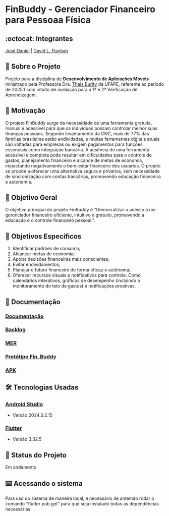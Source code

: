 # FinBuddy - Gerenciador Financeiro para Pessoaa Física
## :octocat: Integrantes
[José Daniel](https://github.com/JoseDanielF) | [David L. Flayban](https://github.com/Flayban) 
## :page_with_curl: Sobre o Projeto
Projeto para a disciplina de __Desenvolvimento de Aplicações Móveis__ ministrado pela Professora Dra. [Thais Burity](https://github.com/taburity) da UFAPE, referente ao período de 2025.1 com intuito de avaliação para a 1ª e 2ª Verificação de Aprendizagem.

## :round_pushpin: Motivação
O projeto FinBuddy surge da necessidade de uma ferramenta gratuita, manual e acessível para que os indivíduos possam controlar melhor suas finanças pessoais. Segundo levantamento da CNC, mais de 77% das famílias brasileiras estão endividadas, e muitas ferramentas digitais atuais são voltadas para empresas ou exigem pagamentos para funções essenciais como integração bancária.
A ausência de uma ferramenta acessível e completa pode resultar em dificuldades para o controle de gastos, planejamento financeiro e alcance de metas de economia, impactando negativamente o bem-estar financeiro dos usuários.
O projeto se propõe a oferecer uma alternativa segura e privativa, sem necessidade de sincronização com contas bancárias, promovendo educação financeira e autonomia.

## :round_pushpin: Objetivo Geral 
O objetivo principal do projeto FinBuddy é "Democratizar o acesso a um gerenciador financeiro eficiente, intuitivo e gratuito, promovendo a educação e o controle financeiro pessoal.".

## :round_pushpin: Objetivos Específicos
  1. Identificar padrões de consumo;
  2. Alcançar metas de economia;
  3. Apoiar decisões financeiras mais conscientes;
  4. Evitar endividamentos;
  5. Planejar o futuro financeiro de forma eficaz e autônoma;
  6. Oferecer recursos visuais e notificativos para controle. Como calendários interativos, gráficos de desempenho (incluindo o monitoramento do teto de gastos) e notificações proativas.

## :round_pushpin: Documentação
### [Documentação](https://drive.google.com/drive/folders/1BDYb_pvn6g7q761QtnoIvFlAilXBlSeC?usp=drive_link)
### [Backlog](https://github.com/orgs/Dev-Sphere-Enterprise/projects/1/views/1)
### [MER]()
### [Protótipo Fin_Buddy](https://www.figma.com/proto/rigBzs5uKKdDOERVPQ0gUl/Prot%C3%B3tipo-Mobile?node-id=1-5&p=f&t=6rjFtckSInneH0F9-1&scaling=scale-down&content-scaling=fixed&page-id=0%3A1&starting-point-node-id=15%3A2017)
### [APK](google.com.br)

## :hammer_and_wrench: Tecnologias Usadas
### [Android Studio](https://developer.android.com/studio?hl=pt-br)
*   Versão 2024.3.2.15
### [Flutter](https://flutter.dev/)
*   Versão 3.32.5

## :construction: Status do Projeto
Em andamento
## :keyboard: Acessando o sistema
Para uso do sistema de maneira local, é necessário de antemão rodar o comando "flutter pub get" para que seja instalado todas as dependências necessárias. 
